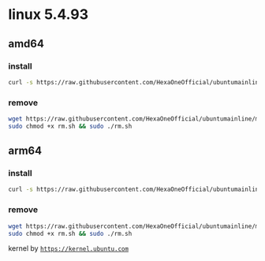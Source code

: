 # linux 5.4.93
 
## amd64

### install
```bash
curl -s https://raw.githubusercontent.com/HexaOneOfficial/ubuntumainline/main/catalog/5.4.93/amd64LTS.sh | sh
``` 
### remove
```bash
wget https://raw.githubusercontent.com/HexaOneOfficial/ubuntumainline/main/catalog/5.4.93/rm.sh
sudo chmod +x rm.sh && sudo ./rm.sh
```
## arm64

### install
```bash
curl -s https://raw.githubusercontent.com/HexaOneOfficial/ubuntumainline/main/catalog/5.4.93/arm64LTS.sh | sh
``` 
### remove
```bash
wget https://raw.githubusercontent.com/HexaOneOfficial/ubuntumainline/main/catalog/5.4.93/rm.sh
sudo chmod +x rm.sh && sudo ./rm.sh
``` 
 
 
kernel by [`https://kernel.ubuntu.com`](https://kernel.ubuntu.com/)
